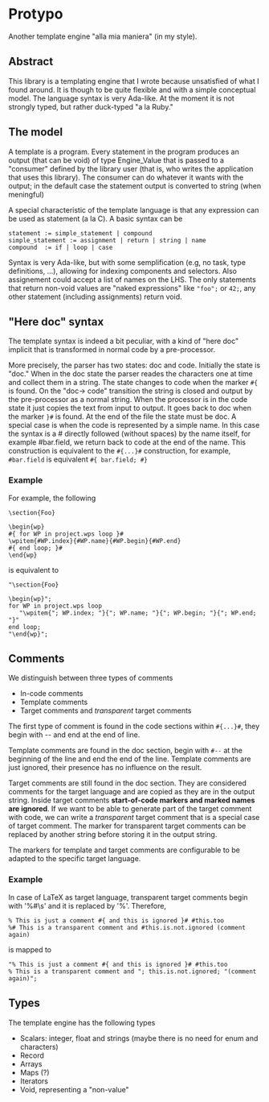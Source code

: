 # Protypo
Another template engine "alla mia maniera" (in my style).

## Abstract

This library is a templating engine that I wrote because unsatisfied of what I found around. It is though to be quite flexible and with a simple conceptual model.  The language syntax is very Ada-like. At the moment it is not strongly typed, but rather duck-typed "a la Ruby."

## The model
A template is a program.  Every statement in the program produces an output (that can be void) of type Engine_Value  that is passed to a "consumer" defined by the library user (that is, who writes the application that uses this library).  The consumer can do whatever it wants with the output; in the default case the statement output is converted to string (when meningful) 

A special characteristic of the template language is that any expression can be used as statement (a la C).  A basic syntax can be

```
statement := simple_statement | compound
simple_statement := assignment | return | string | name
compound  := if | loop | case
```

Syntax is very Ada-like, but with some semplification (e.g, no task, type definitions, ...), allowing for indexing components and selectors.  Also assignement could accept a list of names on the LHS.  The only statements that return non-void values are "naked expressions" like `"foo";` or `42;`, any other statement (including assignments) return void.

## "Here doc" syntax

The template syntax is indeed a bit peculiar, with a kind of "here doc" implicit that is transformed in normal code by a pre-processor. 

More precisely, the parser has two states: doc and code.  Initially the state is "doc."  When in the doc state the parser reades the characters one at time and collect them in a string.  The state changes to code when the marker `#{` is found.  On the "doc-> code" transition the string is closed and output by the pre-processor as a normal string.  When the processor is in the code state it just copies the text from input to output.  It goes back to doc when the marker `}#` is found.  At the end of the file the state must be doc.
A special case is when the code is represented by a simple name.  In this case the syntax is a # directly followed (without spaces) by the name itself, for example #bar.field, we return back to code at the end of the name. This construction is equivalent to the `#{...}#` construction, for example, `#bar.field` is equivalent `#{ bar.field; #}` 

### Example
For example, the following 
```
\section{Foo}

\begin{wp}
#{ for WP in project.wps loop }#
\wpitem{#WP.index}{#WP.name}{#WP.begin}{#WP.end}
#{ end loop; }#
\end{wp}
```

is equivalent to
```
"\section{Foo}

\begin{wp}";
for WP in project.wps loop
   "\wpitem{"; WP.index; "}{"; WP.name; "}{"; WP.begin; "}{"; WP.end; "}"
end loop;
"\end{wp}";
```

## Comments 

We distinguish between three types of comments
* In-code comments
* Template comments
* Target comments and *transparent* target comments

The first type of comment is found in the code sections within `#{...}#`, they begin with -- and end at the end of line. 

Template comments are found in the doc section, begin with `#--` at the beginning of the line and end the end of the line.  Template comments are just ignored, their presence has no influence on the result.

Target comments are still found in the doc section. They are considered comments for the target language and are copied as they are in the output string. Inside target comments **start-of-code markers and marked names are ignored**.  If we want to be able to generate part of the target comment with code, we can write a *transparent* target comment that is a special case of target comment.  The marker for transparent target comments can be replaced by another string before storing it in the output string.

The markers for template and target comments are configurable to be adapted to the specific target language.

### Example

In case of LaTeX as target language, transparent target comments begin with '%#\s' and it is replaced by '%'.  Therefore,

```
% This is just a comment #{ and this is ignored }# #this.too
%# This is a transparent comment and #this.is.not.ignored (comment again)
```
is mapped to

```
"% This is just a comment #{ and this is ignored }# #this.too
% This is a transparent comment and "; this.is.not.ignored; "(comment again)";
```

## Types

The template engine has the following types
* Scalars: integer, float and strings (maybe there is no need for enum and characters)
* Record 
* Arrays
* Maps (?)
* Iterators
* Void, representing a "non-value"
